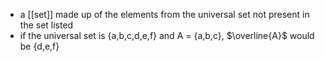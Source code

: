 - a [[set]] made up of the elements from the universal set not present in the set listed
- if the universal set is {a,b,c,d,e,f} and A = {a,b,c}, $\overline{A}$ would be {d,e,f}